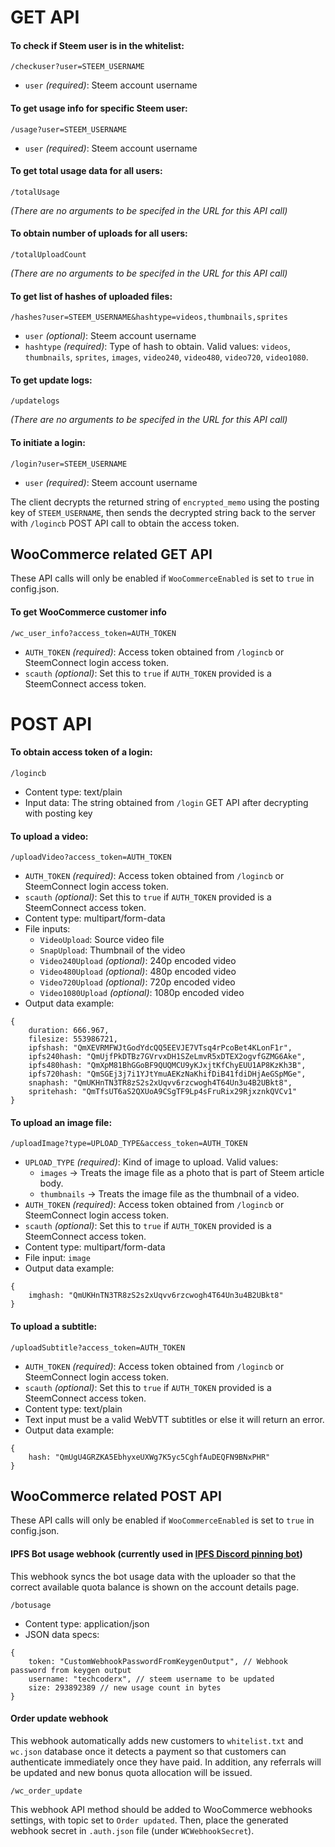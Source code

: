 # GET API

#### To check if Steem user is in the whitelist:
```
/checkuser?user=STEEM_USERNAME
```
* `user` *(required)*: Steem account username

#### To get usage info for specific Steem user:
```
/usage?user=STEEM_USERNAME
```
* `user` *(required)*: Steem account username

#### To get total usage data for all users:
```
/totalUsage
```
*(There are no arguments to be specifed in the URL for this API call)*

#### To obtain number of uploads for all users:
```
/totalUploadCount
```
*(There are no arguments to be specifed in the URL for this API call)*

#### To get list of hashes of uploaded files:
```
/hashes?user=STEEM_USERNAME&hashtype=videos,thumbnails,sprites
```

* `user` *(optional)*: Steem account username
* `hashtype` *(required)*: Type of hash to obtain. Valid values: `videos`, `thumbnails`, `sprites`, `images`, `video240`, `video480`, `video720`, `video1080`.

#### To get update logs:
```
/updatelogs
```
*(There are no arguments to be specifed in the URL for this API call)*

#### To initiate a login:
```
/login?user=STEEM_USERNAME
```

* `user` *(required)*: Steem account username

The client decrypts the returned string of `encrypted_memo` using the posting key of `STEEM_USERNAME`, then sends the decrypted string back to the server with `/logincb` POST API call to obtain the access token.

## WooCommerce related GET API
These API calls will only be enabled if `WooCommerceEnabled` is set to `true` in config.json.

#### To get WooCommerce customer info
```
/wc_user_info?access_token=AUTH_TOKEN
```

* `AUTH_TOKEN` *(required)*: Access token obtained from `/logincb` or SteemConnect login access token.
* `scauth` *(optional)*: Set this to `true` if `AUTH_TOKEN` provided is a SteemConnect access token.

# POST API

#### To obtain access token of a login:
```
/logincb
```

* Content type: text/plain
* Input data: The string obtained from `/login` GET API after decrypting with posting key

#### To upload a video:
```
/uploadVideo?access_token=AUTH_TOKEN
```

* `AUTH_TOKEN` *(required)*: Access token obtained from `/logincb` or SteemConnect login access token.
* `scauth` *(optional)*: Set this to `true` if `AUTH_TOKEN` provided is a SteemConnect access token.
* Content type: multipart/form-data
* File inputs:
    - `VideoUpload`: Source video file
    - `SnapUpload`: Thumbnail of the video
    - `Video240Upload` *(optional)*: 240p encoded video
    - `Video480Upload` *(optional)*: 480p encoded video
    - `Video720Upload` *(optional)*: 720p encoded video
    - `Video1080Upload` *(optional)*: 1080p encoded video
* Output data example:
```
{
    duration: 666.967,
    filesize: 553986721,
    ipfshash: "QmXEVRMFWJtGodYdcQQ5EEVJE7VTsq4rPcoBet4KLonF1r",
    ipfs240hash: "QmUjfPkDTBz7GVrvxDH1SZeLmvR5xDTEX2ogvfGZMG6Ake",
    ipfs480hash: "QmXpM81BhGGoBF9QUQMCU9yKJxjtKfChyEUU1AP8KzKh3B",
    ipfs720hash: "QmSGEj3j7i1YJtYmuAEKzNaKhifDiB41fdiDHjAeGSpMGe",
    snaphash: "QmUKHnTN3TR8zS2s2xUqvv6rzcwogh4T64Un3u4B2UBkt8",
    spritehash: "QmTfsUT6aS2QXUoA9CSgTF9Lp4sFruRix29RjxznkQVCv1"
}
```

#### To upload an image file:
```
/uploadImage?type=UPLOAD_TYPE&access_token=AUTH_TOKEN
```

* `UPLOAD_TYPE` *(required)*: Kind of image to upload. Valid values:
    - `images` -> Treats the image file as a photo that is part of Steem article body.
    - `thumbnails` -> Treats the image file as the thumbnail of a video.
* `AUTH_TOKEN` *(required)*: Access token obtained from `/logincb` or SteemConnect login access token.
* `scauth` *(optional)*: Set this to `true` if `AUTH_TOKEN` provided is a SteemConnect access token.
* Content type: multipart/form-data
* File input: `image`
* Output data example:
```
{
    imghash: "QmUKHnTN3TR8zS2s2xUqvv6rzcwogh4T64Un3u4B2UBkt8"
}
```

#### To upload a subtitle:
```
/uploadSubtitle?access_token=AUTH_TOKEN
```

* `AUTH_TOKEN` *(required)*: Access token obtained from `/logincb` or SteemConnect login access token.
* `scauth` *(optional)*: Set this to `true` if `AUTH_TOKEN` provided is a SteemConnect access token.
* Content type: text/plain
* Text input must be a valid WebVTT subtitles or else it will return an error.
* Output data example:
```
{
    hash: "QmUgU4GRZKA5EbhyxeUXWg7K5yc5CghfAuDEQFN9BNxPHR"
}
```

## WooCommerce related POST API
These API calls will only be enabled if `WooCommerceEnabled` is set to `true` in config.json.

#### IPFS Bot usage webhook (currently used in [IPFS Discord pinning bot](https://github.com/techcoderx/DTube-IPFS-Bot))
This webhook syncs the bot usage data with the uploader so that the correct available quota balance is shown on the account details page.
```
/botusage
```

* Content type: application/json
* JSON data specs:
```
{
    token: "CustomWebhookPasswordFromKeygenOutput", // Webhook password from keygen output
    username: "techcoderx", // steem username to be updated
    size: 293892389 // new usage count in bytes
}
```

#### Order update webhook
This webhook automatically adds new customers to `whitelist.txt` and `wc.json` database once it detects a payment so that customers can authenticate immediately once they have paid. In addition, any referrals will be updated and new bonus quota allocation will be issued.
```
/wc_order_update
```

This webhook API method should be added to WooCommerce webhooks settings, with topic set to `Order updated`. Then, place the generated webhook secret in `.auth.json` file (under `WCWebhookSecret`).